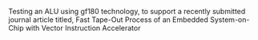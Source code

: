 Testing an ALU using gf180 technology, to support a recently submitted journal article titled, Fast Tape-Out Process of an Embedded System-on-Chip with Vector Instruction Accelerator
